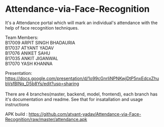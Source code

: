 # Attendance-via-Face-Recognition
It's a Attendance portal which will mark an individual's attendance with the help of face recognition techniques.

Team Members: <br />
B17009  ARPIT SINGH BHADAURIA <br />
B17037  ATYANT YADAV <br />
B17076  ANIKET SAHU <br />
B17035  ANKIT JIGANWAL <br />
B17070  YASH KHANNA <br />

Presentation: https://docs.google.com/presentation/d/1o99cGnrliNPNKwjDtP5nxEdcxZhubVsfBlNq_D5b8Ys/edit?usp=sharing<br />
<br />
There are 4 branches(master, backend, model, frontend), each branch has it's documentation and readme. See that for insatallation and usage instructions <br />

APK build : https://github.com/atyant-yadav/Attendance-via-Face-Recognition/raw/master/attendance.apk
<br />
